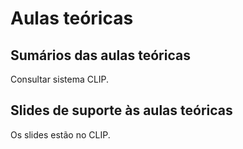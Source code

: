 # Aulas teóricas

## Sumários das aulas teóricas
Consultar sistema CLIP.
   
## Slides de suporte às aulas teóricas
Os slides estão no CLIP.
